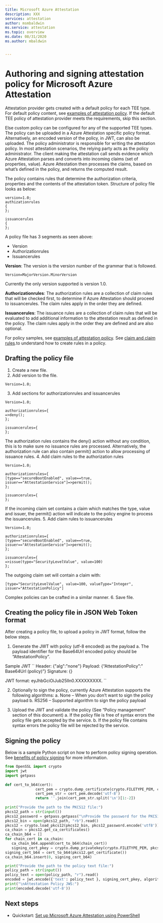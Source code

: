```yaml
---
title: Microsoft Azure Attestation 
description: XXX
services: attestation
author: msmbaldwin
ms.service: attestation
ms.topic: overview
ms.date: 08/31/2020
ms.author: mbaldwin


---
```

# Authoring and signing attestation policy for Microsoft Azure Attestation

Attestation provider gets created with a default policy for each TEE type. For default policy content, see [examples of attestation policy](policy-samples.md). If the default TEE policy of attestation provider meets the requirements, skip this section.

Else custom policy can be configured for any of the supported TEE types. The policy can be uploaded in a Azure Attestation specific policy format. Alternatively, an encoded version of the policy, in JWT, can also be uploaded. The policy administrator is responsible for writing the attestation policy. In most attestation scenarios, the relying party acts as the policy administrator. The client making the attestation call sends evidence which Azure Attestation  parses and converts into incoming claims (set of properties, value). Azure Attestation then processes the claims, based on what’s defined in the policy, and returns the computed result.

The policy contains rules that determine the authorization criteria, properties and the contents of the attestation token. Structure of policy file looks as below:

```Policy
version=1.0;
authizationrules
{
};

issuancerules
{
};
```

A policy file has 3 segments as seen above:
- Version
- Authorizationrules
- Issuancerules

**Version**: The version is the version number of the grammar that is followed.

```
Version=MajorVersion.MinorVersion	
```

Currently the only version supported is version 1.0.

**Authorizationrules**: The authorization rules are a collection of claim rules that will be checked first, to determine if Azure Attestation should proceed to issuancerules. The claim rules apply in the order they are defined.

**Issuancerules**: The issuance rules are a collection of claim rules that will be evaluated to add additional information to the attestation result as defined in the policy. The claim rules apply in the order they are defined and are also optional.

For policy samples, see [examples of attestation policy](policy-samples.md).
See [claim and claim rules](claimrulegrammar.md).to understand how to create rules in a policy.

## Drafting the policy file
1. Create a new file.
2. Add version to the file.

  ```
  Version=1.0;
  ```
3. Add sections for authorizationrules and issuancerules

  ```
  Version=1.0;
  
  authorizationrules={
  =>deny();
  };
  
  issuancerules={
  };
  ```
 
  The authorization rules contains the deny() action without any condition, this is to make sure no issuance rules are processed. Alternatively, the authorization rule can also contain permit() action to allow processing of issuance rules.
4. Add claim rules to the authorization rules

  ```
  Version=1.0;
  
  authorizationrules={
  [type=="secureBootEnabled", value==true, issuer=="AttestationService"]=>permit();
  };
  
  issuancerules={
  };
  ```

  If the incoming claim set contains a claim which matches the type, value and issuer, the permit() action will indicate to the policy engine to process the issuancerules.
5. Add claim rules to issuancerules

  ```
  Version=1.0;
  
  authorizationrules={
  [type=="secureBootEnabled", value==true, issuer=="AttestationService"]=>permit();
  };
  
  issuancerules={
  =>issue(type="SecurityLevelValue", value=100)
  };
  ```
  
  The outgoing claim set will contain a claim with:

  ```
  [type="SecurityLevelValue", value=100, valueType="Integer", issuer="AttestationPolicy"]
  ```

  Complex policies can be crafted in a similar manner. 
6. Save file.

## Creating the policy file in JSON Web Token format

After creating a policy file, to upload a policy in JWT format, follow the below steps.
1. Generate the JWT with policy (utf-8 encoded) as the payload
  a. The payload identifier for the Base64Url encoded policy should be “AttestationPolicy”.
  
  Sample JWT
  ``
  Header: {"alg":"none"}
  Payload: {“AttestationPolicy”:” Base64Url (policy)”}
  Signature: {}

  JWT format: eyJhbGciOiJub25lIn0.XXXXXXXXX.
``

2. Optionally to sign the policy, currently Azure Attestation supports the following algorithms: 
  a. None – When you don’t want to sign the policy payload
  b. RS256 – Supported algorithm to sign the policy payload

3. Upload the JWT and validate the policy (See “Policy management” section of this document)
  a. If the policy file is free of syntax errors the policy file gets accepted by the service.
  b. If the policy file contains syntax errors the policy file will be rejected by the service.

## Signing the policy

Below is a sample Python script on how to perform policy signing operation. See [benefits of policy signing](basic-concepts.md#Benefits-of-policy-signing) for more information.

```python
from OpenSSL import crypto
import jwt
import getpass
       
def cert_to_b64(cert):
              cert_pem = crypto.dump_certificate(crypto.FILETYPE_PEM, cert)
              cert_pem_str = cert_pem.decode('utf-8')
              return ''.join(cert_pem_str.split('\n')[1:-2])
       
print("Provide the path to the PKCS12 file:")
pkcs12_path = str(input())
pkcs12_password = getpass.getpass("\nProvide the password for the PKCS12 file:\n")
pkcs12_bin = open(pkcs12_path, "rb").read()
pkcs12 = crypto.load_pkcs12(pkcs12_bin, pkcs12_password.encode('utf8'))
ca_chain = pkcs12.get_ca_certificates()
ca_chain_b64 = []
for chain_cert in ca_chain:
   ca_chain_b64.append(cert_to_b64(chain_cert))
   signing_cert_pkey = crypto.dump_privatekey(crypto.FILETYPE_PEM, pkcs12.get_privatekey())
signing_cert_b64 = cert_to_b64(pkcs12.get_certificate())
ca_chain_b64.insert(0, signing_cert_b64)

print("Provide the path to the policy text file:")
policy_path = str(input())
policy_text = open(policy_path, "r").read()
encoded = jwt.encode({'text': policy_text }, signing_cert_pkey, algorithm='RS256', headers={'x5c' : ca_chain_b64})
print("\nAttestation Policy JWS:")
print(encoded.decode('utf-8'))
```

## Next steps
- Quickstart: [Set up Microsoft Azure Attestation using PowerShell](quickstart-powershell.md)

